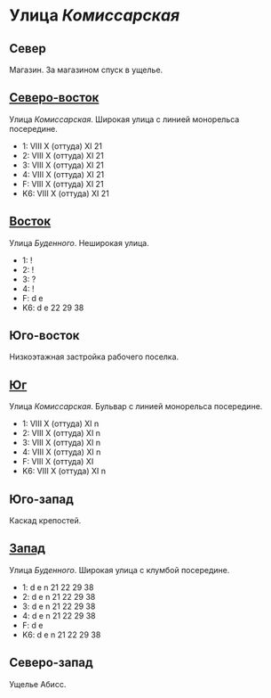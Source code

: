 # Улица *Комиссарская*

## Север

Магазин.
За магазином спуск в ущелье.

## [Северо-восток](./10585040.md)

Улица *Комиссарская*.
Широкая улица с линией монорельса посередине.

* 1:    VIII    X (оттуда)  XI
        21
* 2:    VIII    X (оттуда)  XI
        21
* 3:    VIII    X (оттуда)  XI
        21
* 4:    VIII    X (оттуда)  XI
        21
* F:    VIII    X (оттуда)  XI
        21
* K6:   VIII    X (оттуда)  XI
        21

## [Восток](./10570060.md)

Улица *Буденного*.
Неширокая улица.

* 1:    !
* 2:    !
* 3:    ?
* 4:    !
* F:    d   e
* K6:   d   e
        22  29  38

## Юго-восток

Низкоэтажная застройка рабочего поселка.

## [Юг](./10560065.md)

Улица *Комиссарская*.
Бульвар с линией монорельса посередине.

* 1:    VIII    X (оттуда)  XI
        n
* 2:    VIII    X (оттуда)  XI
        n
* 3:    VIII    X (оттуда)  XI
        n
* 4:    VIII    X (оттуда)  XI
        n
* F:    VIII    X (оттуда)  XI
* K6:   VIII    X (оттуда)  XI
        n

## Юго-запад

Каскад крепостей.

## [Запад](./10540060.md)

Улица *Буденного*.
Широкая улица с клумбой посередине.

* 1:    d   e   n
        21  22  29  38
* 2:    d   e   n
        21  22  29  38
* 3:    d   e   n
        21  22  29  38
* 4:    d   e   n
        21  22  29  38
* F:    d   e
* K6:   d   e   n
        21  22  29  38

## Северо-запад

Ущелье Абисс.
